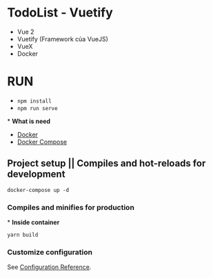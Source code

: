 # TodoList - Vuetify
- Vue 2
- Vuetify (Framework của VueJS)
- VueX
- Docker

# RUN
- `npm install`
- `npm run serve`



\* **What is need**

- [Docker](https://www.docker.com/get-started)
- [Docker Compose](https://docs.docker.com/compose/install)

## Project setup || Compiles and hot-reloads for development

```
docker-compose up -d
```

### Compiles and minifies for production

\* **Inside container**

```
yarn build
```

### Customize configuration

See [Configuration Reference](https://cli.vuejs.org/config/).
